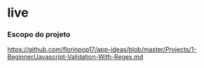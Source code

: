 # live

### Escopo do projeto

https://github.com/florinpop17/app-ideas/blob/master/Projects/1-Beginner/Javascript-Validation-With-Regex.md
